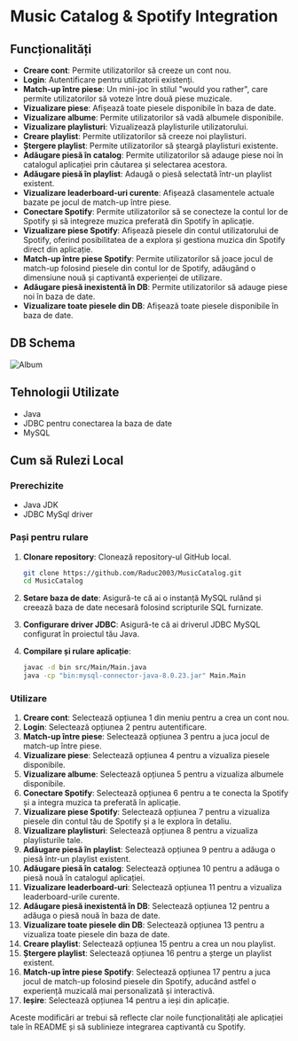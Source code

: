 

# Music Catalog & Spotify Integration

## Funcționalități

- **Creare cont**: Permite utilizatorilor să creeze un cont nou.
- **Login**: Autentificare pentru utilizatorii existenți.
- **Match-up între piese**: Un mini-joc în stilul "would you rather", care permite utilizatorilor să voteze între două piese muzicale.
- **Vizualizare piese**: Afișează toate piesele disponibile în baza de date.
- **Vizualizare albume**: Permite utilizatorilor să vadă albumele disponibile.
- **Vizualizare playlisturi**: Vizualizează playlisturile utilizatorului.
- **Creare playlist**: Permite utilizatorilor să creeze noi playlisturi.
- **Ștergere playlist**: Permite utilizatorilor să șteargă playlisturi existente.
- **Adăugare piesă în catalog**: Permite utilizatorilor să adauge piese noi în catalogul aplicației prin căutarea și selectarea acestora.
- **Adăugare piesă în playlist**: Adaugă o piesă selectată într-un playlist existent.
- **Vizualizare leaderboard-uri curente**: Afișează clasamentele actuale bazate pe jocul de match-up între piese.
- **Conectare Spotify**: Permite utilizatorilor să se conecteze la contul lor de Spotify și să integreze muzica preferată din Spotify în aplicație.
- **Vizualizare piese Spotify**: Afișează piesele din contul utilizatorului de Spotify, oferind posibilitatea de a explora și gestiona muzica din Spotify direct din aplicație.
- **Match-up între piese Spotify**: Permite utilizatorilor să joace jocul de match-up folosind piesele din contul lor de Spotify, adăugând o dimensiune nouă și captivantă experienței de utilizare.
- **Adăugare piesă inexistentă în DB**: Permite utilizatorilor să adauge piese noi în baza de date.
- **Vizualizare toate piesele din DB**: Afișează toate piesele disponibile în baza de date.

## DB Schema
![Album](https://github.com/Raduc2003/MusicCatalog/assets/72871085/55c55c5b-580b-4fe3-8e64-a0f4eb588605)

## Tehnologii Utilizate

- Java
- JDBC pentru conectarea la baza de date
- MySQL

## Cum să Rulezi Local

### Prerechizite

- Java JDK 
- JDBC MySql driver

### Pași pentru rulare

1. **Clonare repository**: Clonează repository-ul GitHub local.
   ```bash
   git clone https://github.com/Raduc2003/MusicCatalog.git
   cd MusicCatalog
   ```

2. **Setare baza de date**: Asigură-te că ai o instanță MySQL rulând și creează baza de date necesară folosind scripturile SQL furnizate.

3. **Configurare driver JDBC**: Asigură-te că ai driverul JDBC MySQL configurat în proiectul tău Java.

4. **Compilare și rulare aplicație**:
   ```bash
   javac -d bin src/Main/Main.java
   java -cp "bin:mysql-connector-java-8.0.23.jar" Main.Main
   ```

### Utilizare

1. **Creare cont**: Selectează opțiunea 1 din meniu pentru a crea un cont nou.
2. **Login**: Selectează opțiunea 2 pentru autentificare.
3. **Match-up între piese**: Selectează opțiunea 3 pentru a juca jocul de match-up între piese.
4. **Vizualizare piese**: Selectează opțiunea 4 pentru a vizualiza piesele disponibile.
5. **Vizualizare albume**: Selectează opțiunea 5 pentru a vizualiza albumele disponibile.
6. **Conectare Spotify**: Selectează opțiunea 6 pentru a te conecta la Spotify și a integra muzica ta preferată în aplicație.
7. **Vizualizare piese Spotify**: Selectează opțiunea 7 pentru a vizualiza piesele din contul tău de Spotify și a le explora în detaliu.
8. **Vizualizare playlisturi**: Selectează opțiunea 8 pentru a vizualiza playlisturile tale.
9. **Adăugare piesă în playlist**: Selectează opțiunea 9 pentru a adăuga o piesă într-un playlist existent.
10. **Adăugare piesă în catalog**: Selectează opțiunea 10 pentru a adăuga o piesă nouă în catalogul aplicației.
11. **Vizualizare leaderboard-uri**: Selectează opțiunea 11 pentru a vizualiza leaderboard-urile curente.
12. **Adăugare piesă inexistentă în DB**: Selectează opțiunea 12 pentru a adăuga o piesă nouă în baza de date.
13. **Vizualizare toate piesele din DB**: Selectează opțiunea 13 pentru a vizualiza toate piesele din baza de date.
14. **Creare playlist**: Selectează opțiunea 15 pentru a crea un nou playlist.
15. **Ștergere playlist**: Selectează opțiunea 16 pentru a șterge un playlist existent.
16. **Match-up între piese Spotify**: Selectează opțiunea 17 pentru a juca jocul de match-up folosind piesele din Spotify, aducând astfel o experiență muzicală mai personalizată și interactivă.
17. **Ieșire**: Selectează opțiunea 14 pentru a ieși din aplicație.

Aceste modificări ar trebui să reflecte clar noile funcționalități ale aplicației tale în README și să sublinieze integrarea captivantă cu Spotify.
